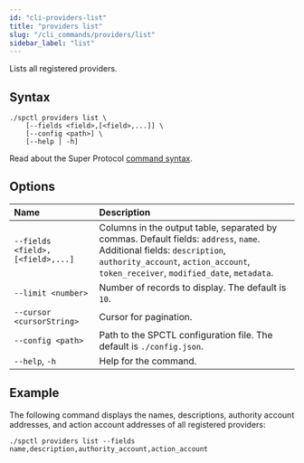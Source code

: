 ```yaml
---
id: "cli-providers-list"
title: "providers list"
slug: "/cli_commands/providers/list"
sidebar_label: "list"
---
```


Lists all registered providers.

## Syntax

```
./spctl providers list \
    [--fields <field>,[<field>,...]] \
    [--config <path>] \
    [--help | -h]
```

Read about the Super Protocol [command syntax](/developers/cli_commands#command-syntax).

## Options  

| <div style={{width:265}}>**Name**</div> | **Description** |
| :- | :- |
| `--fields <field>,[<field>,...]`| Columns in the output table, separated by commas. Default fields: `address`, `name`. Additional fields: `description`, `authority_account`, `action_account`, `token_receiver`, `modified_date`, `metadata`. |
| `--limit <number>` | Number of records to display. The default is `10`. |
| `--cursor <cursorString>` | Cursor for pagination. |
| `--config <path>` | Path to the SPCTL configuration file. The default is `./config.json`. |
| `--help`, `-h` | Help for the command. |

## Example

The following command displays the names, descriptions, authority account addresses, and action account addresses of all registered providers:

```
./spctl providers list --fields name,description,authority_account,action_account
```